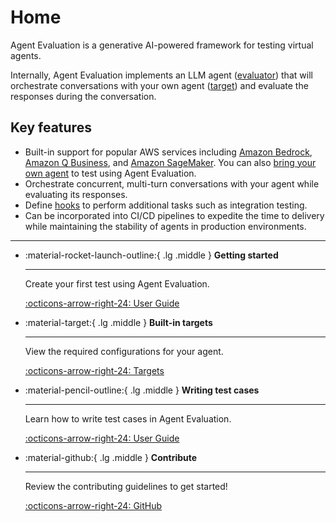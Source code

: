 # Home

Agent Evaluation is a generative AI-powered framework for testing virtual agents.

Internally, Agent Evaluation implements an LLM agent ([evaluator](evaluators/index.md)) that will orchestrate conversations with your own agent ([target](targets/index.md)) and evaluate the responses during the conversation.

## Key features

- Built-in support for popular AWS services including [Amazon Bedrock](https://aws.amazon.com/bedrock/), [Amazon Q Business](https://aws.amazon.com/q/business/), and [Amazon SageMaker](https://aws.amazon.com/sagemaker/). You can also [bring your own agent](targets/custom_targets.md) to test using Agent Evaluation.
- Orchestrate concurrent, multi-turn conversations with your agent while evaluating its responses.
- Define [hooks](hooks.md) to perform additional tasks such as integration testing.
- Can be incorporated into CI/CD pipelines to expedite the time to delivery while maintaining the stability of agents in production environments.

---

<div class="grid cards" markdown>

-   :material-rocket-launch-outline:{ .lg .middle } __Getting started__

    ---

    Create your first test using Agent Evaluation.

    [:octicons-arrow-right-24: User Guide](user_guide.md#getting-started)

-   :material-target:{ .lg .middle } __Built-in targets__

    ---

    View the required configurations for your agent.

    [:octicons-arrow-right-24: Targets](targets/index.md)

-   :material-pencil-outline:{ .lg .middle } __Writing test cases__

    ---

    Learn how to write test cases in Agent Evaluation.

    [:octicons-arrow-right-24: User Guide](user_guide.md#writing-test-cases)

-   :material-github:{ .lg .middle } __Contribute__

    ---
    Review the contributing guidelines to get started!

    [:octicons-arrow-right-24: GitHub](https://github.com/awslabs/agent-evaluation/blob/main/CONTRIBUTING.md)


</div>